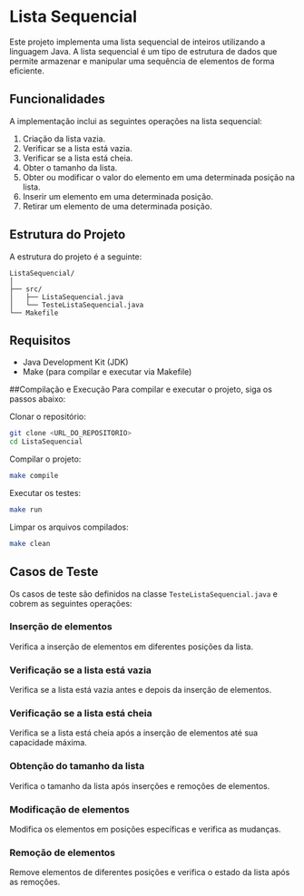 # Lista Sequencial

Este projeto implementa uma lista sequencial de inteiros utilizando a linguagem Java. A lista sequencial é um tipo de estrutura de dados que permite armazenar e manipular uma sequência de elementos de forma eficiente.

## Funcionalidades

A implementação inclui as seguintes operações na lista sequencial:
1. Criação da lista vazia.
2. Verificar se a lista está vazia.
3. Verificar se a lista está cheia.
4. Obter o tamanho da lista.
5. Obter ou modificar o valor do elemento em uma determinada posição na lista.
6. Inserir um elemento em uma determinada posição.
7. Retirar um elemento de uma determinada posição.

## Estrutura do Projeto

A estrutura do projeto é a seguinte:

```plaintext
ListaSequencial/
│
├── src/
│   ├── ListaSequencial.java
│   └── TesteListaSequencial.java
└── Makefile
```
## Requisitos
- Java Development Kit (JDK)
- Make (para compilar e executar via Makefile)

##Compilação e Execução
Para compilar e executar o projeto, siga os passos abaixo:

Clonar o repositório:

````sh
git clone <URL_DO_REPOSITORIO>
cd ListaSequencial
````
Compilar o projeto:

````sh
make compile
````
Executar os testes:

````sh
make run
````
Limpar os arquivos compilados:

````sh
make clean
````

## Casos de Teste

Os casos de teste são definidos na classe `TesteListaSequencial.java` e cobrem as seguintes operações:

### Inserção de elementos

Verifica a inserção de elementos em diferentes posições da lista.

### Verificação se a lista está vazia

Verifica se a lista está vazia antes e depois da inserção de elementos.

### Verificação se a lista está cheia

Verifica se a lista está cheia após a inserção de elementos até sua capacidade máxima.

### Obtenção do tamanho da lista

Verifica o tamanho da lista após inserções e remoções de elementos.

### Modificação de elementos

Modifica os elementos em posições específicas e verifica as mudanças.

### Remoção de elementos

Remove elementos de diferentes posições e verifica o estado da lista após as remoções.
